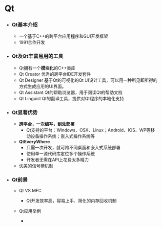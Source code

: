 # Qt

* ### Qt基本介绍

  * 一个基于C++的跨平台应用程序和GUI开发框架
  * 1991合作开发

* ### Qt及Qt丰富易用的工具

  * Qt拥有一个**模块化**的C++类库
  * Qt Creator 优秀的跨平台IDE开发套件
  * Qt Designer 基于Qt的可视化的Qt UI设计工具，可以用一种所见即所得的方式生成应用的UI界面。
  * Qt Assistant Qt的帮助浏览器，用于阅读Qt的帮助文档
  * Qt Linguist  Qt的翻译工具，提供对Qt程序的本地化支持
* ### Qt显著优势

  * **跨平台，一次编写，到处部署**
    * Qt支持的平台：Windows、OSX、Linux；Android、IOS、WP等移动设备操作系统；嵌入式操作系统等
  * **QtEveryWhere**
    * 只需一次开发，就可跨不同桌面和嵌入式系统部署
    * 使用单一源代码库定位多个操作系统
    * 开发者无需在API上花费太多精力
  * 优美的信号槽机制
* ### Qt前景

  * Qt VS MFC

    * Qt开发效率高，容易上手，简化的内存回收机制

  * Qt应用举例

    * 



